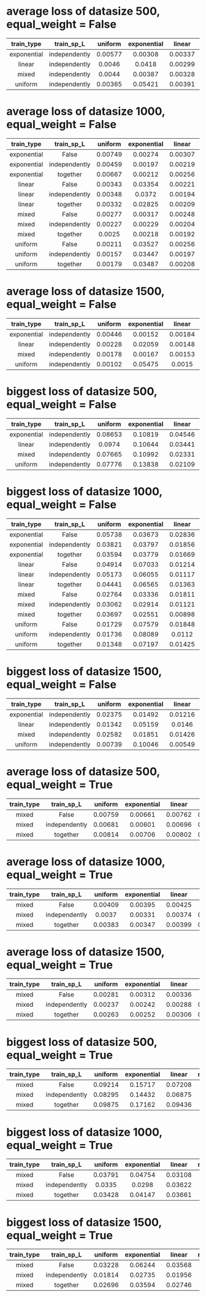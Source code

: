 # average loss of datasize 500, equal_weight = False
| train_type | train_sp_L | uniform | exponential | linear | mixed |
| :---: | :---: | :---: | :---: | :---: | :---: |
| exponential | independently | 0.00577 | 0.00308 | 0.00337 | 0.00407 |
| linear | independently | 0.0046 | 0.0418 | 0.00299 | 0.01646 |
| mixed | independently | 0.0044 | 0.00387 | 0.00328 | 0.00385 |
| uniform | independently | 0.00365 | 0.05421 | 0.00391 | 0.02059 |

# average loss of datasize 1000, equal_weight = False
| train_type | train_sp_L | uniform | exponential | linear | mixed |
| :---: | :---: | :---: | :---: | :---: | :---: |
| exponential | False | 0.00749 | 0.00274 | 0.00307 | 0.00443 |
| exponential | independently | 0.00459 | 0.00197 | 0.00219 | 0.00292 |
| exponential | together | 0.00667 | 0.00212 | 0.00256 | 0.00378 |
| linear | False | 0.00343 | 0.03354 | 0.00221 | 0.01306 |
| linear | independently | 0.00348 | 0.0372 | 0.00194 | 0.01421 |
| linear | together | 0.00332 | 0.02825 | 0.00209 | 0.01122 |
| mixed | False | 0.00277 | 0.00317 | 0.00248 | 0.0028 |
| mixed | independently | 0.00227 | 0.00229 | 0.00204 | 0.0022 |
| mixed | together | 0.0025 | 0.00218 | 0.00192 | 0.0022 |
| uniform | False | 0.00211 | 0.03527 | 0.00256 | 0.01331 |
| uniform | independently | 0.00157 | 0.03447 | 0.00197 | 0.01267 |
| uniform | together | 0.00179 | 0.03487 | 0.00208 | 0.01291 |

# average loss of datasize 1500, equal_weight = False
| train_type | train_sp_L | uniform | exponential | linear | mixed |
| :---: | :---: | :---: | :---: | :---: | :---: |
| exponential | independently | 0.00446 | 0.00152 | 0.00184 | 0.00261 |
| linear | independently | 0.00228 | 0.02059 | 0.00148 | 0.00812 |
| mixed | independently | 0.00178 | 0.00167 | 0.00153 | 0.00166 |
| uniform | independently | 0.00102 | 0.05475 | 0.0015 | 0.01909 |

# biggest loss of datasize 500, equal_weight = False
| train_type | train_sp_L | uniform | exponential | linear | mixed |
| :---: | :---: | :---: | :---: | :---: | :---: |
| exponential | independently | 0.08653 | 0.10819 | 0.04546 | - |
| linear | independently | 0.0974 | 0.10644 | 0.03441 | - |
| mixed | independently | 0.07665 | 0.10992 | 0.02331 | - |
| uniform | independently | 0.07776 | 0.13838 | 0.02109 | - |

# biggest loss of datasize 1000, equal_weight = False
| train_type | train_sp_L | uniform | exponential | linear | mixed |
| :---: | :---: | :---: | :---: | :---: | :---: |
| exponential | False | 0.05738 | 0.03673 | 0.02836 | - |
| exponential | independently | 0.03821 | 0.03797 | 0.01856 | - |
| exponential | together | 0.03594 | 0.03779 | 0.01669 | - |
| linear | False | 0.04914 | 0.07033 | 0.01214 | - |
| linear | independently | 0.05173 | 0.06055 | 0.01117 | - |
| linear | together | 0.04441 | 0.06565 | 0.01363 | - |
| mixed | False | 0.02764 | 0.03336 | 0.01811 | - |
| mixed | independently | 0.03062 | 0.02914 | 0.01121 | - |
| mixed | together | 0.03697 | 0.02551 | 0.00898 | - |
| uniform | False | 0.01729 | 0.07579 | 0.01848 | - |
| uniform | independently | 0.01736 | 0.08089 | 0.0112 | - |
| uniform | together | 0.01348 | 0.07197 | 0.01425 | - |

# biggest loss of datasize 1500, equal_weight = False
| train_type | train_sp_L | uniform | exponential | linear | mixed |
| :---: | :---: | :---: | :---: | :---: | :---: |
| exponential | independently | 0.02375 | 0.01492 | 0.01216 | - |
| linear | independently | 0.01342 | 0.05159 | 0.0146 | - |
| mixed | independently | 0.02582 | 0.01851 | 0.01426 | - |
| uniform | independently | 0.00739 | 0.10046 | 0.00549 | - |

# average loss of datasize 500, equal_weight = True
| train_type | train_sp_L | uniform | exponential | linear | mixed |
| :---: | :---: | :---: | :---: | :---: | :---: |
| mixed | False | 0.00759 | 0.00661 | 0.00762 | 0.00727 |
| mixed | independently | 0.00681 | 0.00601 | 0.00696 | 0.00659 |
| mixed | together | 0.00814 | 0.00706 | 0.00802 | 0.00774 |

# average loss of datasize 1000, equal_weight = True
| train_type | train_sp_L | uniform | exponential | linear | mixed |
| :---: | :---: | :---: | :---: | :---: | :---: |
| mixed | False | 0.00409 | 0.00395 | 0.00425 | 0.0041 |
| mixed | independently | 0.0037 | 0.00331 | 0.00374 | 0.00358 |
| mixed | together | 0.00383 | 0.00347 | 0.00399 | 0.00377 |

# average loss of datasize 1500, equal_weight = True
| train_type | train_sp_L | uniform | exponential | linear | mixed |
| :---: | :---: | :---: | :---: | :---: | :---: |
| mixed | False | 0.00281 | 0.00312 | 0.00336 | 0.0031 |
| mixed | independently | 0.00237 | 0.00242 | 0.00288 | 0.00255 |
| mixed | together | 0.00263 | 0.00252 | 0.00306 | 0.00274 |

# biggest loss of datasize 500, equal_weight = True
| train_type | train_sp_L | uniform | exponential | linear | mixed |
| :---: | :---: | :---: | :---: | :---: | :---: |
| mixed | False | 0.09214 | 0.15717 | 0.07208 | - |
| mixed | independently | 0.08295 | 0.14432 | 0.06875 | - |
| mixed | together | 0.09875 | 0.17162 | 0.09436 | - |

# biggest loss of datasize 1000, equal_weight = True
| train_type | train_sp_L | uniform | exponential | linear | mixed |
| :---: | :---: | :---: | :---: | :---: | :---: |
| mixed | False | 0.03791 | 0.04754 | 0.03108 | - |
| mixed | independently | 0.0335 | 0.0298 | 0.03622 | - |
| mixed | together | 0.03428 | 0.04147 | 0.03661 | - |

# biggest loss of datasize 1500, equal_weight = True
| train_type | train_sp_L | uniform | exponential | linear | mixed |
| :---: | :---: | :---: | :---: | :---: | :---: |
| mixed | False | 0.03228 | 0.06244 | 0.03568 | - |
| mixed | independently | 0.01814 | 0.02735 | 0.01956 | - |
| mixed | together | 0.02696 | 0.03594 | 0.02746 | - |

